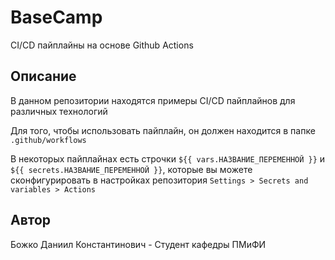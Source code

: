 # BaseCamp
CI/CD пайплайны на основе Github Actions

## Описание
В данном репозитории находятся примеры CI/CD пайплайнов для различных технологий

Для того, чтобы использовать пайплайн, он должен находится в папке `.github/workflows`

В некоторых пайплайнах есть строчки `${{ vars.НАЗВАНИЕ_ПЕРЕМЕННОЙ }}` и `${{ secrets.НАЗВАНИЕ_ПЕРЕМЕННОЙ }}`, которые вы можете сконфигурировать в настройках репозитория `Settings > Secrets and variables > Actions`

## Автор
Божко Даниил Константинович - Студент кафедры ПМиФИ
